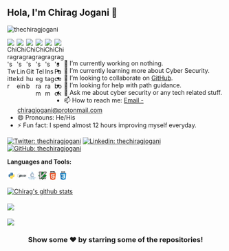 ## Hola, I'm Chirag Jogani 👋

<p align="left"> <img src="https://komarev.com/ghpvc/?username=thechiragjogani&label=Views&color=blue&style=plastic" alt="thechiragjogani" /> </p>

<a href="https://twitter.com/thechiragjogani" target="blank">
  <img align="left" alt="Chirag's Twitter" width="22px" src="https://cdn.jsdelivr.net/npm/simple-icons@v3/icons/twitter.svg" />
</a>

<a href="https://linkedin.com/in/thechiragjogani" target="blank">
  <img align="left" alt="Chirag's Linkdein" width="22px" src="https://cdn.jsdelivr.net/npm/simple-icons@v3/icons/linkedin.svg" />
</a>
<a href="https://github.com/thechiragjogani" target="blank">
  <img align="left" alt="Chirag's Github" width="22px" src="https://cdn.jsdelivr.net/npm/simple-icons@v3/icons/github.svg" />
</a>
<a href="https://t.me/thechiragjogani" target="blank">
  <img align="left" alt="Chirag's Telegram" width="22px" src="https://cdn.jsdelivr.net/npm/simple-icons@v3/icons/telegram.svg" />
</a>
<a href="https://instagram.com/thechiragjogani/" target="blank">
  <img align="left" alt="Chirag's Instagram" width="22px" src="https://cdn.jsdelivr.net/npm/simple-icons@v3/icons/instagram.svg" />
</a>
<a href="https://www.facebook.com/thechiragjogani/" target="blank">
  <img align="left" alt="Chirag's Facebook" width="22px" src="https://cdn.jsdelivr.net/npm/simple-icons@v3/icons/facebook.svg" />
</a>

<br/>
<br/>


- 🔭 I’m currently working on nothing.
- 🌱 I’m currently learning more about Cyber Security.
- 👯 I’m looking to collaborate on [GitHub](https://github.com/thechiragjogani).
- 🤔 I’m looking for help with path guidance.
- 💬 Ask me about cyber security or any tech related stuff.
- 📫 How to reach me: [Email - chiragjogani@protonmail.com](mailto:chiragjogani@protonmail.com)
- 😄 Pronouns: He/His
- ⚡ Fun fact: I spend almost 12 hours improving myself everyday.

[![Twitter: thechiragjogani](https://img.shields.io/twitter/follow/thechiragjogani?style=social)](https://twitter.com/thechiragjogani)
[![Linkedin: thechiragjogani](https://img.shields.io/badge/-thechiragjogani-blue?style=flat-square&logo=Linkedin&logoColor=white&link=https://www.linkedin.com/in/thechiragjogani/)](https://www.linkedin.com/in/thechiragjogani/)
[![GitHub: thechiragjogani](https://img.shields.io/github/followers/thechiragjogani?label=follow&style=social)](https://github.com/thechiragjogani)


**Languages and Tools:**  

<code><img height="20" src="https://raw.githubusercontent.com/github/explore/80688e429a7d4ef2fca1e82350fe8e3517d3494d/topics/python/python.png"></code>
<code><img height="20" src="https://raw.githubusercontent.com/github/explore/80688e429a7d4ef2fca1e82350fe8e3517d3494d/topics/bash/bash.png"></code>
<code><img height="20" src="https://raw.githubusercontent.com/github/explore/80688e429a7d4ef2fca1e82350fe8e3517d3494d/topics/c/c.png"></code>
<code><img height="20" src="https://raw.githubusercontent.com/github/explore/80688e429a7d4ef2fca1e82350fe8e3517d3494d/topics/vim/vim.png"></code>
<code><img height="20" src="https://raw.githubusercontent.com/github/explore/80688e429a7d4ef2fca1e82350fe8e3517d3494d/topics/html/html.png"></code>
<code><img height="20" src="https://raw.githubusercontent.com/github/explore/80688e429a7d4ef2fca1e82350fe8e3517d3494d/topics/css/css.png"></code>    


<a href="https://github.com/thechiragjogani" target="blank">
 <img align="center" src="https://github-readme-stats.vercel.app/api?username=thechiragjogani&show_icons=true&theme=light&line_height=27" alt="Chirag's github stats"/>
</a>
<br/>
<br/>


<a href="https://github.com/thechiragjogani/projects" target="blank">
  <img align="center" src="https://github-readme-stats.vercel.app/api/pin/?username=thechiragjogani&repo=projects&theme=light" />

</a>
<br/>
<br/>


<a href="https://github.com/thechiragjogani" target="blank">
  <img align="center" src="https://github-readme-stats.vercel.app/api/top-langs/?username=thechiragjogani&theme=light&hide_langs_below=1" />
</a>
<div align="center">

### Show some ❤️ by starring some of the repositories!

</div>
